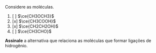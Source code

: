 Considere as moléculas.

1. [ ] $\ce{CH3OCH3}$
2. [x] $\ce{CH3COOH}$
3. [x] $\ce{CH2CH2OH}$
4. [ ] $\ce{CH3CHO}$

**Assinale** a alternativa que relaciona as moléculas que formar ligações de hidrogênio.
